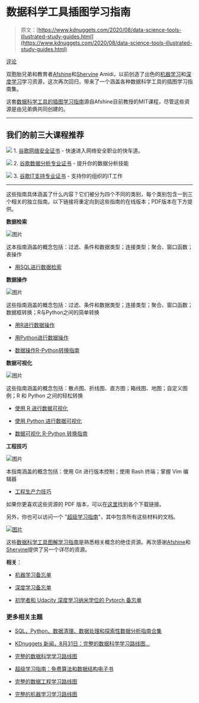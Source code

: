 # 数据科学工具插图学习指南

> 原文：[https://www.kdnuggets.com/2020/08/data-science-tools-illustrated-study-guides.html](https://www.kdnuggets.com/2020/08/data-science-tools-illustrated-study-guides.html)

[评论](#comments)

双胞胎兄弟和教育者[Afshine](https://www.mit.edu/~amidi/)和[Shervine](https://stanford.edu/~shervine/) Amidi，以前创造了出色的[机器学习](/2018/09/machine-learning-cheat-sheets.html)和[深度学习](/2018/11/deep-learning-cheat-sheets.html)学习资源，这次再次回归，带来了一个涵盖各种数据科学工具的插图学习指南集。

这套[数据科学工具的插图学习指南](https://www.mit.edu/~amidi/teaching/data-science-tools/)源自Afshine目前教授的MIT课程，尽管这些资源是由兄弟俩共同创建的。

* * *

## 我们的前三大课程推荐

![](../Images/0244c01ba9267c002ef39d4907e0b8fb.png) 1\. [谷歌网络安全证书](https://www.kdnuggets.com/google-cybersecurity) - 快速进入网络安全职业的快车道。

![](../Images/e225c49c3c91745821c8c0368bf04711.png) 2\. [谷歌数据分析专业证书](https://www.kdnuggets.com/google-data-analytics) - 提升你的数据分析技能

![](../Images/0244c01ba9267c002ef39d4907e0b8fb.png) 3\. [谷歌IT支持专业证书](https://www.kdnuggets.com/google-itsupport) - 支持你的组织的IT工作

* * *

这些指南具体涵盖了什么内容？它们被分为四个不同的类别，每个类别包含一到三个相关的独立指南。以下链接将重定向到这些指南的在线版本；PDF版本在下方提供。

**数据检索**

![图片](../Images/6dfd9a0317e419a76eefd677de6bc783.png)

这本指南涵盖的概念包括：过滤、条件和数据类型；连接类型；聚合、窗口函数；表操作

+   [用SQL进行数据检索](https://www.mit.edu/~amidi/teaching/data-science-tools/study-guide/data-retrieval-with-sql/)

**数据操作**

![图片](../Images/9676ed15b7e1ba2e543fbf49b3279e56.png)

这些指南涵盖的概念包括：过滤、条件和数据类型；连接类型；聚合、窗口函数；数据框转换；R与Python之间的简单转换

+   [用R进行数据操作](https://www.mit.edu/~amidi/teaching/data-science-tools/study-guide/data-manipulation-with-r/)

+   [用Python进行数据操作](https://www.mit.edu/~amidi/teaching/data-science-tools/study-guide/data-manipulation-with-python/)

+   [数据操作R-Python转换指南](https://www.mit.edu/~amidi/teaching/data-science-tools/conversion-guide/r-python-data-manipulation/)

**数据可视化**

![图片](../Images/ec8e9be27a54e1d53785a65e322f33cb.png)

这些指南涵盖的概念包括：散点图、折线图、直方图；箱线图、地图；自定义图例；R 和 Python 之间的轻松转换

+   [使用 R 进行数据可视化](https://www.mit.edu/~amidi/teaching/data-science-tools/study-guide/data-visualization-with-r/)

+   [使用 Python 进行数据可视化](https://www.mit.edu/~amidi/teaching/data-science-tools/study-guide/data-visualization-with-python/)

+   [数据可视化 R-Python 转换指南](https://www.mit.edu/~amidi/teaching/data-science-tools/conversion-guide/r-python-data-visualization/)

**工程技巧**

![图片](../Images/89a8a0575b919fd922158c7f9958ef01.png)

本指南涵盖的概念包括：使用 Git 进行版本控制；使用 Bash 终端；掌握 Vim 编辑器

+   [工程生产力技巧](https://www.mit.edu/~amidi/teaching/data-science-tools/study-guide/engineering-productivity-tips/)

如果你更喜欢这些资源的 PDF 版本，可以在[这里](https://github.com/shervinea/mit-15-003-data-science-tools)找到各个下载链接。

另外，你也可以访问一个 "[超级学习指南](https://github.com/shervinea/mit-15-003-data-science-tools/blob/master/en/super-study-guide-data-science-tools.pdf)"，其中包含所有这些材料的文档。

[![图片](../Images/0ef2bf53becd86fd5c25a9db870ad042.png)](https://github.com/shervinea/mit-15-003-data-science-tools/blob/master/en/super-study-guide-data-science-tools.pdf)

这些[数据科学工具图解学习指南](https://www.mit.edu/~amidi/teaching/data-science-tools/)是熟悉相关概念的绝佳资源。再次感谢[Afshine](https://www.mit.edu/~amidi/)和[Shervine](https://stanford.edu/~shervine/)提供了另一个详尽的资源。

**相关**：

+   [机器学习备忘单](/2018/09/machine-learning-cheat-sheets.html)

+   [深度学习备忘单](/2018/11/deep-learning-cheat-sheets.html)

+   [初学者和 Udacity 深度学习纳米学位的 Pytorch 备忘单](/2019/08/pytorch-cheat-sheet-beginners.html)

### 更多相关主题

+   [SQL、Python、数据清理、数据处理和探索性数据分析指南合集](https://www.kdnuggets.com/collection-of-guides-on-mastering-sql-python-data-cleaning-data-wrangling-and-exploratory-data-analysis)

+   [KDnuggets 新闻，8月31日：完整的数据科学学习路线图…](https://www.kdnuggets.com/2022/n35.html)

+   [完整的数据科学学习路线图](https://www.kdnuggets.com/2022/08/complete-data-science-study-roadmap.html)

+   [超级学习指南：免费算法和数据结构电子书](https://www.kdnuggets.com/2022/06/super-study-guide-free-algorithms-data-structures-ebook.html)

+   [完整的数据工程学习路线图](https://www.kdnuggets.com/2022/11/complete-data-engineering-study-roadmap.html)

+   [完整的机器学习学习路线图](https://www.kdnuggets.com/2022/12/complete-machine-learning-study-roadmap.html)
